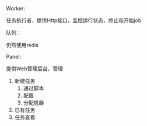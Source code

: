 Worker:

任务执行者，提供Http接口，监控运行状态，终止和开始job

队列：

仍然使用redis

Panel:

提供Web管理后台，管理



1. 新建任务
	1. 通过脚本
	2. 配置
	3. 分配机器
2. 已有任务
3. 任务查看